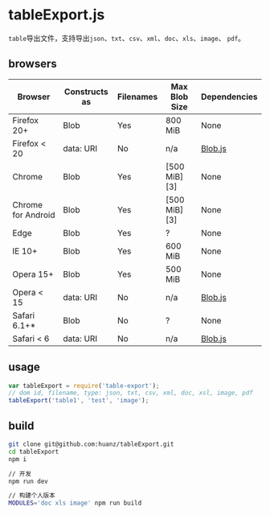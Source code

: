 # tableExport.js

`table`导出文件，支持导出`json`、`txt`、`csv`、`xml`、`doc`、`xls`、`image`、 `pdf`。

## browsers

| Browser        | Constructs as | Filenames    | Max Blob Size | Dependencies |
| -------------- | ------------- | ------------ | ------------- | ------------ |
| Firefox 20+    | Blob          | Yes          | 800 MiB       | None         |
| Firefox < 20   | data: URI     | No           | n/a           | [Blob.js](https://github.com/eligrey/Blob.js) |
| Chrome         | Blob          | Yes          | [500 MiB][3]  | None         |
| Chrome for Android | Blob      | Yes          | [500 MiB][3]  | None         |
| Edge           | Blob          | Yes          | ?             | None         |
| IE 10+         | Blob          | Yes          | 600 MiB       | None         |
| Opera 15+      | Blob          | Yes          | 500 MiB       | None         |
| Opera < 15     | data: URI     | No           | n/a           | [Blob.js](https://github.com/eligrey/Blob.js) |
| Safari 6.1+*   | Blob          | No           | ?             | None         |
| Safari < 6     | data: URI     | No           | n/a           | [Blob.js](https://github.com/eligrey/Blob.js) |

## usage

```javascript
var tableExport = require('table-export');
// dom id, filename, type: json, txt, csv, xml, doc, xsl, image, pdf
tableExport('table1', 'test', 'image');
```

## build

```bash
git clone git@github.com:huanz/tableExport.git
cd tableExport
npm i

// 开发
npm run dev

// 构建个人版本
MODULES='doc xls image' npm run build
```